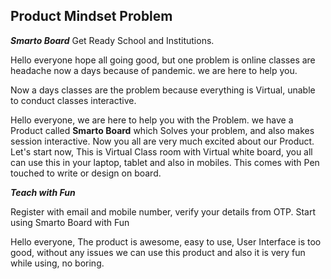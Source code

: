 ## Product Mindset Problem

***Smarto Board***
Get Ready School and Institutions.

Hello everyone hope all going good, but one problem is online classes are headache now a days because of pandemic. we are here to help you.

Now a days classes are the problem because everything is Virtual, unable to conduct classes interactive.

Hello everyone, we are here to help you with the Problem. we have a Product called **Smarto Board** which Solves your problem, and also makes session interactive. Now you all are very much excited about our Product. Let's start now, This is Virtual Class room with Virtual white board, you all can use this in your laptop, tablet and also in mobiles. This comes with Pen touched to write or design on board.

***Teach with Fun***

Register with email and mobile number, verify your details from OTP. Start using Smarto Board with Fun

Hello everyone, The product is awesome, easy to use, User Interface is too good, without any issues we can use this product and also it is very fun while using, no boring.

